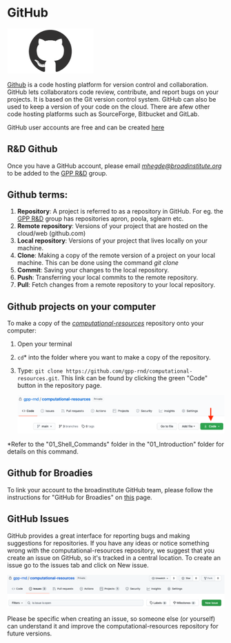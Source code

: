 # GitHub 

<img src="images/github-mark.png" alt="github" width="200"/>

[Github](https://github.com/) is a code hosting platform for version control and collaboration. GitHub lets 
collaborators code review, contribute, and report bugs on your projects. It is based on the Git version control system. 
GitHub can also be used to keep a version of your code on the cloud. There are afew other code hosting platforms such as 
SourceForge, Bitbucket and GitLab.

GitHub user accounts are free and can be created [here](https://github.com)

## R&D Github
Once you have a GitHub account, please email *mhegde@broadinstitute.org* to be added to the 
[GPP R&D](https://github.com/gpp-rnd) group. 

## Github terms:
1. **Repository**: A project is referred to as a repository in GitHub. For eg. the [GPP R&D](https://github.com/gpp-rnd) 
   group has repositories apron, poola, sglearn etc. 
2. **Remote repository**: Versions of your project that are hosted on the cloud/web (github.com)
3. **Local repository**: Versions of your project that lives locally on your machine. 
4. **Clone**: Making a copy of the remote version of a project on your local machine. This can be done using the command 
   *git clone*
5. **Commit**: Saving your changes to the local repository.
6. **Push**: Transferring your local commits to the remote repository. 
7. **Pull**: Fetch changes from a remote repository to your local repository.

## Github projects on your computer
To make a copy of the *[computational-resources](https://github.com/gpp-rnd/computational-resources)* repository onto your computer:

1. Open your terminal
   
2. `cd`* into the folder where you want to make a copy of the repository.
   
3. Type:  `git clone https://github.com/gpp-rnd/computational-resources.git`. This link can be found by clicking the 
   green "Code" button in the repository page.
   
   ![Code](images/github_clone_link.png)

*Refer to the "01_Shell_Commands" folder in the "01_Introduction" folder for details on this command.

## Github for Broadies
To link your account to the broadinstitute GitHub team, please follow the instructions for "GitHub for Broadies" on 
[this](https://intranet.broadinstitute.org/bits/service-catalog/software-development-support/github) page.

## GitHub Issues

GitHub provides a great interface for reporting bugs and making suggestions for repositories. 
If you have any ideas or notice something wrong with the computational-resources repository, 
we suggest that you create an issue on GitHub, so it's tracked in a central location. To create an issue go to 
the issues tab and click on New issue. 

![Issue](images/github-issue.png)

Please be specific when creating an issue, so someone else (or yourself) can understand it and 
improve the computational-resources repository for future versions.

